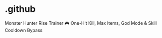 # .github
Monster Hunter Rise Trainer 🎮 One-Hit Kill, Max Items, God Mode &amp; Skill Cooldown Bypass
